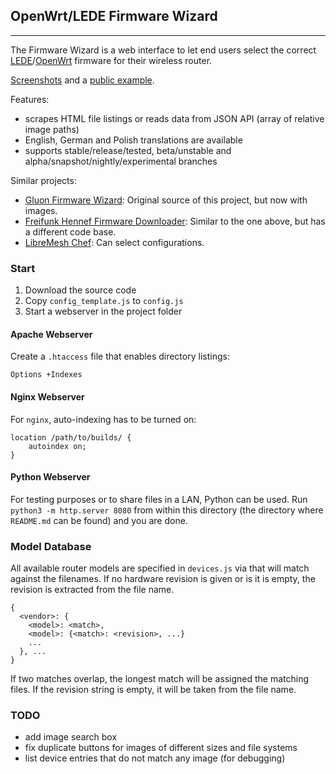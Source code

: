 ## OpenWrt/LEDE Firmware Wizard
---

The Firmware Wizard is a web interface to let end users select the correct [LEDE](https://lede-project.org/)/[OpenWrt](https://openwrt.org/) firmware for their wireless router.

[Screenshots](docs/screenshots.md) and a [public example](http://mwarning.de/firmware-wizard/).

Features:

- scrapes HTML file listings or reads data from JSON API (array of relative image paths)
- English, German and Polish translations are available
- supports stable/release/tested, beta/unstable and alpha/snapshot/nightly/experimental branches

Similar projects:

- [Gluon Firmware Wizard](https://github.com/freifunk-darmstadt/gluon-firmware-wizard): Original source of this project, but now with images.
- [Freifunk Hennef Firmware Downloader](https://github.com/Freifunk-Hennef/ffhef-fw-dl): Similar to the one above, but has a different code base.
- [LibreMesh Chef](https://chef.libremesh.org/): Can select configurations.

### Start

1. Download the source code
2. Copy `config_template.js` to `config.js`
3. Start a webserver in the project folder

#### Apache Webserver
Create a `.htaccess` file that enables directory listings:
```
Options +Indexes
```

#### Nginx Webserver
For `nginx`, auto-indexing has to be turned on:
```
location /path/to/builds/ {
    autoindex on;
}
```

#### Python Webserver
For testing purposes or to share files in a LAN, Python can be used. Run `python3 -m http.server 8080` from within this directory (the directory where `README.md` can be found) and you are done.

### Model Database
All available router models are specified in `devices.js` via that will match against the filenames.
If no hardware revision is given or is it is empty, the revision is extracted from the file name.

```
{
  <vendor>: {
    <model>: <match>,
    <model>: {<match>: <revision>, ...}
    ...
  }, ...
}
```

If two matches overlap, the longest match will be assigned the matching files. If the revision string is empty, it will be taken from the file name.

### TODO

* add image search box
* fix duplicate buttons for images of different sizes and file systems
* list device entries that do not match any image (for debugging)
